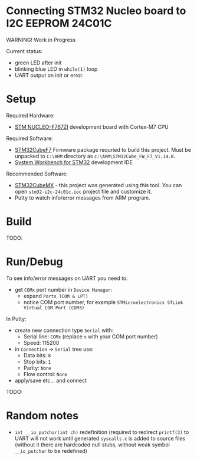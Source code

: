 # Connecting STM32 Nucleo board to I2C EEPROM 24C01C


WARNING! Work in Progress

Current status:
* green LED after init
* blinking blue LED in `while(1)` loop
* UART output on init or error.

# Setup

Required Hardware:
* [STM NUCLEO-F767ZI] development board with Cortex-M7 CPU

Required Software:
* [STM32CubeF7] Firmware package requried to build this project.
  Must be unpacked to `C:\ARM` directory as `c:\ARM\STM32Cube_FW_F7_V1.14.0`.
* [System Workbench for STM32] development IDE

Recommended Software:
* [STM32CubeMX] - this project was generated using this tool.
  You can open `stm32-i2c-24c01c.ioc` project file and customize it.
* Putty to watch info/error messages from ARM program.

# Build


TODO:

# Run/Debug

To see info/error messages on UART you need to:
* get `COMx` port number in `Device Manager`:
  - expand `Ports (COM & LPT)`
  - notice COM port number, for example `STMicroelectronics STLink Virtual COM Port (COM3)`

In Putty: 
* create new connection type `Serial` with:
  - Serial line: `COMx` (replace `x` with your COM port number)
  - Speed: 115200
* in `Connection` -> `Serial` tree use:
  - Data bits: `8`
  - Stop bits: `1`
  - Parity: `None`
  - Flow control: `None`
* apply/save etc... and connect

TODO: 

# Random notes

* `int __io_putchar(int ch)` redefinition (required to redirect `printf(3)`
   to UART will not work until generated `syscalls.c` is added to 
   source files (without it there are hardcoded null stubs, without
   weak symbol `__io_putchar` to be redefined)



[STM32CubeF7]: https://www.st.com/en/embedded-software/stm32cubef7.html
[System Workbench for STM32]: http://www.openstm32.org/System%2BWorkbench%2Bfor%2BSTM32
[STM32CubeMX]: https://www.st.com/content/st_com/en/products/development-tools/software-development-tools/stm32-software-development-tools/stm32-configurators-and-code-generators/stm32cubemx.html
[STM NUCLEO-F767ZI]: https://www.st.com/content/st_com/en/products/evaluation-tools/product-evaluation-tools/mcu-eval-tools/stm32-mcu-eval-tools/stm32-mcu-nucleo/nucleo-f767zi.html
[Getting started with ST NUCLEO F767ZI Board]: https://github.com/hpaluch/hpaluch.github.io/wiki/Getting-started-with-ST-NUCLEO-F767ZI-Board
[STM32CubeF7]: https://www.st.com/en/embedded-software/stm32cubef7.html
[STM32 Nucleo-144 boards]: https://www.st.com/content/ccc/resource/technical/document/user_manual/group0/26/49/90/2e/33/0d/4a/da/DM00244518/files/DM00244518.pdf/jcr:content/translations/en.DM00244518.pdf
[Putty]: https://www.chiark.greenend.org.uk/~sgtatham/putty/latest.html

